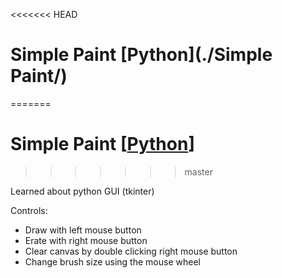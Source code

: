 <<<<<<< HEAD
# Simple Paint [Python](./Simple Paint/)
=======
# Simple Paint [[Python](./Simple%20Paint/)]
>>>>>>> master

Learned about python GUI (tkinter)

Controls:
  - Draw with left mouse button
  - Erate with right mouse button
  - Clear canvas by double clicking right mouse button
  - Change brush size using the mouse wheel
